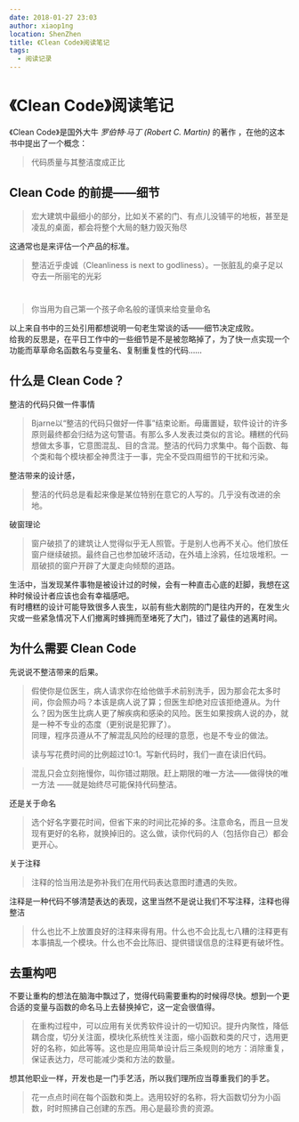 ```yaml
---
date: 2018-01-27 23:03
author: xiaop1ng
location: ShenZhen
title: 《Clean Code》阅读笔记
tags:
  - 阅读记录
---
```


# 《Clean Code》阅读笔记

《Clean Code》是国外大牛 _罗伯特·马丁 (Robert C. Martin)_ 的著作 ，在他的这本书中提出了一个概念：

 
> 代码质量与其整洁度成正比
> 
>  
 
## Clean Code 的前提——细节

 
> 宏大建筑中最细小的部分，比如关不紧的门、有点儿没铺平的地板，甚至是凌乱的桌面，都会将整个大局的魅力毁灭殆尽
> 
>  
 这通常也是来评估一个产品的标准。

 
> 整洁近乎虔诚（Cleanliness is next to godliness）。一张脏乱的桌子足以夺去一所丽宅的光彩
> 
>  
 
# 

 
> 你当用为自己第一个孩子命名般的谨慎来给变量命名
> 
>  
 以上来自书中的三处引用都想说明一句老生常谈的话——细节决定成败。   
 给我的反思是，在平日工作中的一些细节是不是被忽略掉了，为了快一点实现一个功能而草草命名函数名与变量名、复制重复性的代码……

 
## 什么是 Clean Code？

 整洁的代码只做一件事情

 
> Bjarne以“整洁的代码只做好一件事”结束论断。毋庸置疑，软件设计的许多原则最终都会归结为这句警语。有那么多人发表过类似的言论。糟糕的代码想做太多事，它意图混乱、目的含混。整洁的代码力求集中。每个函数、每个类和每个模块都全神贯注于一事，完全不受四周细节的干扰和污染。
> 
>  
 整洁带来的设计感，

 
> 整洁的代码总是看起来像是某位特别在意它的人写的。几乎没有改进的余地。
> 
>  
 破窗理论

 
> 窗户破损了的建筑让人觉得似乎无人照管。于是别人也再不关心。他们放任窗户继续破损。最终自己也参加破坏活动，在外墙上涂鸦，任垃圾堆积。一扇破损的窗户开辟了大厦走向倾颓的道路。
> 
>  
 生活中，当发现某件事物是被设计过的时候，会有一种直击心底的赶脚，我想在这种时候设计者应该也会有幸福感吧。   
 有时槽糕的设计可能导致很多人丧生，以前有些大剧院的门是往内开的，在发生火灾或一些紧急情况下人们撤离时蜂拥而至堵死了大门，错过了最佳的逃离时间。

 
## 为什么需要 Clean Code

先说说不整洁带来的后果。

> 假使你是位医生，病人请求你在给他做手术前别洗手，因为那会花太多时间，你会照办吗？本该是病人说了算；但医生却绝对应该拒绝遵从。为什么？因为医生比病人更了解疾病和感染的风险。医生如果按病人说的办，就是一种不专业的态度（更别说是犯罪了）。   
> 同理，程序员遵从不了解混乱风险的经理的意愿，也是不专业的做法。
> 
> 读与写花费时间的比例超过10:1。写新代码时，我们一直在读旧代码。
 
> 混乱只会立刻拖慢你，叫你错过期限。赶上期限的唯一方法——做得快的唯一方法 ——就是始终尽可能保持代码整洁。
> 
>  
 还是关于命名

 
> 选个好名字要花时间，但省下来的时间比花掉的多。注意命名，而且一旦发现有更好的名称，就换掉旧的。这么做，读你代码的人（包括你自己）都会更开心。
> 
>  
 关于注释

 
> 注释的恰当用法是弥补我们在用代码表达意图时遭遇的失败。
> 
>  
 注释是一种代码不够清楚表达的表现，这里当然不是说让我们不写注释，注释也得整洁

 
> 什么也比不上放置良好的注释来得有用。什么也不会比乱七八糟的注释更有本事搞乱一个模块。什么也不会比陈旧、提供错误信息的注释更有破坏性。
> 
>  
 
## 去重构吧

不要让重构的想法在脑海中飘过了，觉得代码需要重构的时候得尽快。想到一个更合适的变量与函数的命名马上去替换掉它，这一定会很值得。

 
> 在重构过程中，可以应用有关优秀软件设计的一切知识。提升内聚性，降低耦合度，切分关注面，模块化系统性关注面，缩小函数和类的尺寸，选用更好的名称，如此等等。这也是应用简单设计后三条规则的地方：消除重复，保证表达力，尽可能减少类和方法的数量。
> 

想其他职业一样，开发也是一门手艺活，所以我们理所应当尊重我们的手艺。

 
> 花一点点时间在每个函数和类上。选用较好的名称，将大函数切分为小函数，时时照拂自己创建的东西。用心是最珍贵的资源。
